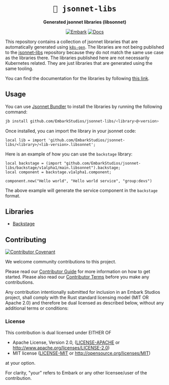 <!-- Allow this file to not have a first line heading -->
<!-- markdownlint-disable-file MD041 no-emphasis-as-heading -->

<!-- inline html -->
<!-- markdownlint-disable-file MD033 -->

<div align="center">

# `🧾 jsonnet-libs`

**Generated jsonnet libraries (libsonnet)**

[![Embark](https://img.shields.io/badge/embark-open%20source-blueviolet.svg)](https://embark.dev)
[![Docs](https://github.com/EmbarkStudios/jsonnet-libs/actions/workflows/mkdocs.yaml/badge.svg)](https://embarkstudios.github.io/jsonnet-libs/)
</div>

This repository contains a collection of jsonnet libraries that are automatically generated using [`k8s-gen`](https://github.com/jsonnet-libs/k8s). The libraries are not being published to the [jsonnet-libs](https://github.com/jsonnet-libs/k8s-libsonnet) repository because they do not match the same use case as the libraries there.
The libraries published here are not necessarily Kubernetes related. They are just libraries that are generated using the same tooling.

You can find the documentation for the libraries by following [this link](https://EmbarkStudios.github.io/jsonnet-libs).

## Usage

You can use [Jsonnet Bundler](https://github.com/jsonnet-bundler/jsonnet-bundler) to install the libraries by running the following command:

```bash
jb install github.com/EmbarkStudios/jsonnet-libs/<library>@<version>
```

Once installed, you can import the library in your jsonnet code:

```jsonnet
local lib = import 'github.com/EmbarkStudios/jsonnet-libs/<library>/<lib-version>.libsonnet';
```

Here is an example of how you can use the `backstage` library:

```jsonnet
local backstage = (import "github.com/EmbarkStudios/jsonnet-libs/backstage/v1alpha1/main.libsonnet").backstage;
local component = backstage.v1alpha1.component;

component.new("Hello world", "Hello world service", "group:devs")
```

The above example will generate the service component in the `backstage` format.

## Libraries

- [Backstage](https://embarkstudios.github.io/jsonnet-libs/backstage/v1alpha1/)

## Contributing

[![Contributor Covenant](https://img.shields.io/badge/contributor%20covenant-v1.4-ff69b4.svg)](CODE_OF_CONDUCT.md)

We welcome community contributions to this project.

Please read our [Contributor Guide](CONTRIBUTING.md) for more information on how to get started.
Please also read our [Contributor Terms](CONTRIBUTING.md#contributor-terms) before you make any contributions.

Any contribution intentionally submitted for inclusion in an Embark Studios project, shall comply with the Rust standard licensing model (MIT OR Apache 2.0) and therefore be dual licensed as described below, without any additional terms or conditions:

### License

This contribution is dual licensed under EITHER OF

- Apache License, Version 2.0, ([LICENSE-APACHE](LICENSE-APACHE) or <http://www.apache.org/licenses/LICENSE-2.0>)
- MIT license ([LICENSE-MIT](LICENSE-MIT) or <http://opensource.org/licenses/MIT>)

at your option.

For clarity, "your" refers to Embark or any other licensee/user of the contribution.
